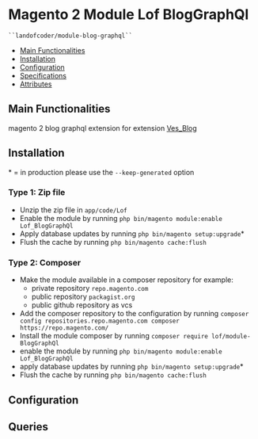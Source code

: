 # Magento 2 Module Lof BlogGraphQl

    ``landofcoder/module-blog-graphql``

 - [Main Functionalities](#markdown-header-main-functionalities)
 - [Installation](#markdown-header-installation)
 - [Configuration](#markdown-header-configuration)
 - [Specifications](#markdown-header-specifications)
 - [Attributes](#markdown-header-attributes)


## Main Functionalities
magento 2 blog graphql extension for extension [Ves_Blog](https://landofcoder.com/magento-2-blog-extension.html/)

## Installation
\* = in production please use the `--keep-generated` option

### Type 1: Zip file

 - Unzip the zip file in `app/code/Lof`
 - Enable the module by running `php bin/magento module:enable Lof_BlogGraphQl`
 - Apply database updates by running `php bin/magento setup:upgrade`\*
 - Flush the cache by running `php bin/magento cache:flush`

### Type 2: Composer

 - Make the module available in a composer repository for example:
    - private repository `repo.magento.com`
    - public repository `packagist.org`
    - public github repository as vcs
 - Add the composer repository to the configuration by running `composer config repositories.repo.magento.com composer https://repo.magento.com/`
 - Install the module composer by running `composer require lof/module-BlogGraphQl`
 - enable the module by running `php bin/magento module:enable Lof_BlogGraphQl`
 - apply database updates by running `php bin/magento setup:upgrade`\*
 - Flush the cache by running `php bin/magento cache:flush`


## Configuration


## Queries






